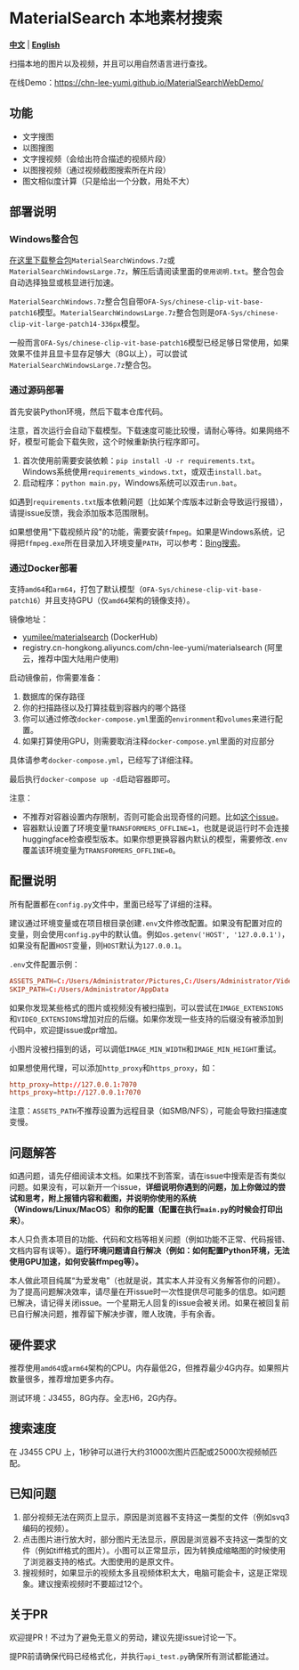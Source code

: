 # MaterialSearch 本地素材搜索

[**中文**](./README.md) | [**English**](./README_EN.md)

扫描本地的图片以及视频，并且可以用自然语言进行查找。

在线Demo：https://chn-lee-yumi.github.io/MaterialSearchWebDemo/

## 功能

- 文字搜图
- 以图搜图
- 文字搜视频（会给出符合描述的视频片段）
- 以图搜视频（通过视频截图搜索所在片段）
- 图文相似度计算（只是给出一个分数，用处不大）

## 部署说明

### Windows整合包

[在这里下载整合包](https://github.com/chn-lee-yumi/MaterialSearch/releases/latest)`MaterialSearchWindows.7z`或`MaterialSearchWindowsLarge.7z`，解压后请阅读里面的`使用说明.txt`。整合包会自动选择独显或核显进行加速。

`MaterialSearchWindows.7z`整合包自带`OFA-Sys/chinese-clip-vit-base-patch16`模型。`MaterialSearchWindowsLarge.7z`整合包则是`OFA-Sys/chinese-clip-vit-large-patch14-336px`模型。

一般而言`OFA-Sys/chinese-clip-vit-base-patch16`模型已经足够日常使用，如果效果不佳并且显卡显存足够大（8G以上），可以尝试`MaterialSearchWindowsLarge.7z`整合包。

### 通过源码部署

首先安装Python环境，然后下载本仓库代码。

注意，首次运行会自动下载模型。下载速度可能比较慢，请耐心等待。如果网络不好，模型可能会下载失败，这个时候重新执行程序即可。

1. 首次使用前需要安装依赖：`pip install -U -r requirements.txt`。Windows系统使用`requirements_windows.txt`，或双击`install.bat`。
2. 启动程序：`python main.py`，Windows系统可以双击`run.bat`。

如遇到`requirements.txt`版本依赖问题（比如某个库版本过新会导致运行报错），请提issue反馈，我会添加版本范围限制。

如果想使用"下载视频片段"的功能，需要安装`ffmpeg`。如果是Windows系统，记得把`ffmpeg.exe`所在目录加入环境变量`PATH`，可以参考：[Bing搜索](https://cn.bing.com/search?q=windows+%E5%A6%82%E4%BD%95%E6%B7%BB%E5%8A%A0+path+%E7%8E%AF%E5%A2%83%E5%8F%98%E9%87%8F)。

### 通过Docker部署

支持`amd64`和`arm64`，打包了默认模型（`OFA-Sys/chinese-clip-vit-base-patch16`）并且支持GPU（仅`amd64`架构的镜像支持）。

镜像地址：
- [yumilee/materialsearch](https://hub.docker.com/r/yumilee/materialsearch) (DockerHub)
- registry.cn-hongkong.aliyuncs.com/chn-lee-yumi/materialsearch (阿里云，推荐中国大陆用户使用)

启动镜像前，你需要准备：

1. 数据库的保存路径
2. 你的扫描路径以及打算挂载到容器内的哪个路径
3. 你可以通过修改`docker-compose.yml`里面的`environment`和`volumes`来进行配置。
4. 如果打算使用GPU，则需要取消注释`docker-compose.yml`里面的对应部分

具体请参考`docker-compose.yml`，已经写了详细注释。

最后执行`docker-compose up -d`启动容器即可。

注意：
- 不推荐对容器设置内存限制，否则可能会出现奇怪的问题。比如[这个issue](https://github.com/chn-lee-yumi/MaterialSearch/issues/6)。
- 容器默认设置了环境变量`TRANSFORMERS_OFFLINE=1`，也就是说运行时不会连接huggingface检查模型版本。如果你想更换容器内默认的模型，需要修改`.env`覆盖该环境变量为`TRANSFORMERS_OFFLINE=0`。

## 配置说明

所有配置都在`config.py`文件中，里面已经写了详细的注释。

建议通过环境变量或在项目根目录创建`.env`文件修改配置。如果没有配置对应的变量，则会使用`config.py`中的默认值。例如`os.getenv('HOST', '127.0.0.1')`，如果没有配置`HOST`变量，则`HOST`默认为`127.0.0.1`。

`.env`文件配置示例：

```conf
ASSETS_PATH=C:/Users/Administrator/Pictures,C:/Users/Administrator/Videos
SKIP_PATH=C:/Users/Administrator/AppData
```

如果你发现某些格式的图片或视频没有被扫描到，可以尝试在`IMAGE_EXTENSIONS`和`VIDEO_EXTENSIONS`增加对应的后缀。如果你发现一些支持的后缀没有被添加到代码中，欢迎提issue或pr增加。

小图片没被扫描到的话，可以调低`IMAGE_MIN_WIDTH`和`IMAGE_MIN_HEIGHT`重试。

如果想使用代理，可以添加`http_proxy`和`https_proxy`，如：

```conf
http_proxy=http://127.0.0.1:7070
https_proxy=http://127.0.0.1:7070
```

注意：`ASSETS_PATH`不推荐设置为远程目录（如SMB/NFS），可能会导致扫描速度变慢。

## 问题解答

如遇问题，请先仔细阅读本文档。如果找不到答案，请在issue中搜索是否有类似问题。如果没有，可以新开一个issue，**详细说明你遇到的问题，加上你做过的尝试和思考，附上报错内容和截图，并说明你使用的系统（Windows/Linux/MacOS）和你的配置（配置在执行`main.py`的时候会打印出来）**。

本人只负责本项目的功能、代码和文档等相关问题（例如功能不正常、代码报错、文档内容有误等）。**运行环境问题请自行解决（例如：如何配置Python环境，无法使用GPU加速，如何安装ffmpeg等）。**

本人做此项目纯属“为爱发电”（也就是说，其实本人并没有义务解答你的问题）。为了提高问题解决效率，请尽量在开issue时一次性提供尽可能多的信息。如问题已解决，请记得关闭issue。一个星期无人回复的issue会被关闭。如果在被回复前已自行解决问题，推荐留下解决步骤，赠人玫瑰，手有余香。

## 硬件要求

推荐使用`amd64`或`arm64`架构的CPU。内存最低2G，但推荐最少4G内存。如果照片数量很多，推荐增加更多内存。

测试环境：J3455，8G内存。全志H6，2G内存。

## 搜索速度

在 J3455 CPU 上，1秒钟可以进行大约31000次图片匹配或25000次视频帧匹配。

## 已知问题

1. 部分视频无法在网页上显示，原因是浏览器不支持这一类型的文件（例如svq3编码的视频）。
2. 点击图片进行放大时，部分图片无法显示，原因是浏览器不支持这一类型的文件（例如tiff格式的图片）。小图可以正常显示，因为转换成缩略图的时候使用了浏览器支持的格式。大图使用的是原文件。
3. 搜视频时，如果显示的视频太多且视频体积太大，电脑可能会卡，这是正常现象。建议搜索视频时不要超过12个。

## 关于PR

欢迎提PR！不过为了避免无意义的劳动，建议先提issue讨论一下。

提PR前请确保代码已经格式化，并执行`api_test.py`确保所有测试都能通过。